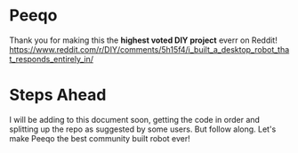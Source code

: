 # Peeqo
Thank you for making this the **highest voted DIY project** everr on Reddit! 
https://www.reddit.com/r/DIY/comments/5h15f4/i_built_a_desktop_robot_that_responds_entirely_in/

# Steps Ahead

I will be adding to this document soon, getting the code in order and splitting up the repo as suggested by some users. But follow along.
Let's make Peeqo the best community built robot ever!
